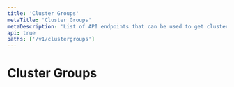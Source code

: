 ```yaml
---
title: 'Cluster Groups'
metaTitle: 'Cluster Groups'
metaDescription: 'List of API endpoints that can be used to get clustergroups data'
api: true
paths: ['/v1/clustergroups']
---
```


# Cluster Groups
